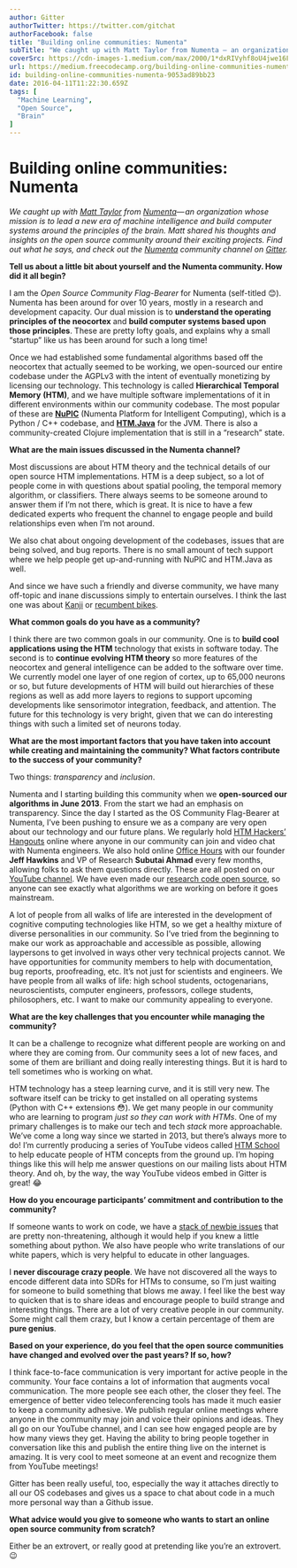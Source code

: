 ```yaml
---
author: Gitter
authorTwitter: https://twitter.com/gitchat
authorFacebook: false
title: "Building online communities: Numenta"
subTitle: "We caught up with Matt Taylor from Numenta — an organization whose mission is to lead a new era of machine intelligence and build compute..."
coverSrc: https://cdn-images-1.medium.com/max/2000/1*dxRIVyhf8oU4jwe16F12Uw.png
url: https://medium.freecodecamp.org/building-online-communities-numenta-9053ad89bb23
id: building-online-communities-numenta-9053ad89bb23
date: 2016-04-11T11:22:30.659Z
tags: [
  "Machine Learning",
  "Open Source",
  "Brain"
]
---
```

# Building online communities: Numenta

_We caught up with_ [_Matt Taylor_](https://twitter.com/rhyolight) _from_ [_Numenta_](http://numenta.com/)_— an organization whose mission is to lead a new era of machine intelligence and build computer systems around the principles of the brain. Matt shared his thoughts and insights on the open source community around their exciting projects. Find out what he says, and check out the_ [_Numenta_](https://gitter.im/numenta/public) _community channel on_ [_Gitter_](http://gitter.im)_._

**Tell us about a little bit about yourself and the Numenta community. How did it all begin?**

I am the _Open Source Community Flag-Bearer_ for Numenta (self-titled 😊). Numenta has been around for over 10 years, mostly in a research and development capacity. Our dual mission is to **understand the operating principles of the neocortex** and **build computer systems based upon those principles**. These are pretty lofty goals, and explains why a small “startup” like us has been around for such a long time!

Once we had established some fundamental algorithms based off the neocortex that actually seemed to be working, we open-sourced our entire codebase under the AGPLv3 with the intent of eventually monetizing by licensing our technology. This technology is called **Hierarchical Temporal Memory** **(HTM)**, and we have multiple software implementations of it in different environments within our community codebase. The most popular of these are [**NuPIC**](https://github.com/numenta/nupic) (Numenta Platform for Intelligent Computing), which is a Python / C++ codebase, and [**HTM.Java**](https://github.com/numenta/htm.java) for the JVM. There is also a community-created Clojure implementation that is still in a “research” state.

**What are the main issues discussed in the Numenta channel?**

Most discussions are about HTM theory and the technical details of our open source HTM implementations. HTM is a deep subject, so a lot of people come in with questions about spatial pooling, the temporal memory algorithm, or classifiers. There always seems to be someone around to answer them if I’m not there, which is great. It is nice to have a few dedicated experts who frequent the channel to engage people and build relationships even when I’m not around.

We also chat about ongoing development of the codebases, issues that are being solved, and bug reports. There is no small amount of tech support where we help people get up-and-running with NuPIC and HTM.Java as well.

And since we have such a friendly and diverse community, we have many off-topic and inane discussions simply to entertain ourselves. I think the last one was about [Kanji](https://en.wikipedia.org/wiki/Kanji) or [recumbent bikes](http://m5ligfietsen.nl/site/EN/Models/M-Racer).

**What common goals do you have as a community?**

I think there are two common goals in our community. One is to **build cool applications using the HTM** technology that exists in software today. The second is to **continue evolving HTM theory** so more features of the neocortex and general intelligence can be added to the software over time. We currently model one layer of one region of cortex, up to 65,000 neurons or so, but future developments of HTM will build out hierarchies of these regions as well as add more layers to regions to support upcoming developments like sensorimotor integration, feedback, and attention. The future for this technology is very bright, given that we can do interesting things with such a limited set of neurons today.

**What are the most important factors that you have taken into account while creating and maintaining the community? What factors contribute to the success of your community?**

Two things: _transparency_ and _inclusion_.

Numenta and I starting building this community when we **open-sourced our algorithms in June 2013**. From the start we had an emphasis on transparency. Since the day I started as the OS Community Flag-Bearer at Numenta, I’ve been pushing to ensure we as a company are very open about our technology and our future plans. We regularly hold [HTM Hackers’ Hangouts](https://www.youtube.com/playlist?list=PL3yXMgtrZmDogxgQa_dKsuWj-0Wi_UZlJ) online where anyone in our community can join and video chat with Numenta engineers. We also hold online [Office Hours](https://www.youtube.com/watch?v=MWBFw4WoZxA&list=PL3yXMgtrZmDqsqo6hytKjhrkfFNEYDqfn) with our founder **Jeff Hawkins** and VP of Research **Subutai Ahmad** every few months, allowing folks to ask them questions directly. These are all posted on our [YouTube channel](http://www.youtube.com/channel/UC8-ttzWLgXZOGuhUyrPlUuA). We have even made our [research code open source](http://numenta.com/blog/increasing-research-transparency.html), so anyone can see exactly what algorithms we are working on before it goes mainstream.

A lot of people from all walks of life are interested in the development of cognitive computing technologies like HTM, so we get a healthy mixture of diverse personalities in our community. So I’ve tried from the beginning to make our work as approachable and accessible as possible, allowing laypersons to get involved in ways other very technical projects cannot. We have opportunities for community members to help with documentation, bug reports, proofreading, etc. It’s not just for scientists and engineers. We have people from all walks of life: high school students, octogenarians, neuroscientists, computer engineers, professors, college students, philosophers, etc. I want to make our community appealing to everyone.

**What are the key challenges that you encounter while managing the community?**

It can be a challenge to recognize what different people are working on and where they are coming from. Our community sees a lot of new faces, and some of them are brilliant and doing really interesting things. But it is hard to tell sometimes who is working on what.

HTM technology has a steep learning curve, and it is still very new. The software itself can be tricky to get installed on all operating systems (Python with C++ extensions 😳). We get many people in our community who are learning to program _just so they can work with HTMs_. One of my primary challenges is to make our tech and tech _stack_ more approachable. We’ve come a long way since we started in 2013, but there’s always more to do! I’m currently producing a series of YouTube videos called [HTM School](https://www.youtube.com/playlist?list=PL3yXMgtrZmDqhsFQzwUC9V8MeeVOQ7eZ9) to help educate people of HTM concepts from the ground up. I’m hoping things like this will help me answer questions on our mailing lists about HTM theory. And oh, by the way, the way YouTube videos embed in Gitter is great! 😂

**How do you encourage participants’ commitment and contribution to the community?**

If someone wants to work on code, we have a [stack of newbie issues](https://github.com/numenta/nupic/labels/newbie) that are pretty non-threatening, although it would help if you knew a little something about python. We also have people who write translations of our white papers, which is very helpful to educate in other languages.

I **never discourage crazy people**. We have not discovered all the ways to encode different data into SDRs for HTMs to consume, so I’m just waiting for someone to build something that blows me away. I feel like the best way to quicken that is to share ideas and encourage people to build strange and interesting things. There are a lot of very creative people in our community. Some might call them crazy, but I know a certain percentage of them are **pure genius**.

**Based on your experience, do you feel that the open source communities have changed and evolved over the past years? If so, how?**

I think face-to-face communication is very important for active people in the community. Your face contains a lot of information that augments vocal communication. The more people see each other, the closer they feel. The emergence of better video teleconferencing tools has made it much easier to keep a community adhesive. We publish regular online meetings where anyone in the community may join and voice their opinions and ideas. They all go on our YouTube channel, and I can see how engaged people are by how many views they get. Having the ability to bring people together in conversation like this and publish the entire thing live on the internet is amazing. It is very cool to meet someone at an event and recognize them from YouTube meetings!

Gitter has been really useful, too, especially the way it attaches directly to all our OS codebases and gives us a space to chat about code in a much more personal way than a Github issue.

**What advice would you give to someone who wants to start an online open source community from scratch?**

Either be an extrovert, or really good at pretending like you’re an extrovert. 😉








